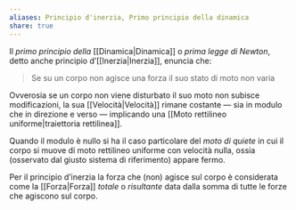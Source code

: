 ```yaml
---
aliases: Principio d'inerzia, Primo principio della dinamica
share: true
---
```

Il *primo principio della* [[Dinamica|Dinamica]] o *prima legge di Newton*, detto anche principio d’[[Inerzia|Inerzia]], enuncia che:
> Se su un corpo non agisce una forza il suo stato di moto non varia

Ovverosia se un corpo non viene disturbato il suo moto non subisce modificazioni, la sua [[Velocità|Velocità]] rimane costante — sia in modulo che in direzione e verso — implicando una [[Moto rettilineo uniforme|traiettoria rettilinea]].

Quando il modulo è nullo si ha il caso particolare del *moto di quiete* in cui il corpo si muove di moto rettilineo uniforme con velocità nulla, ossia (osservato dal giusto sistema di riferimento) appare fermo.

Per il principio d’inerzia la forza che (non) agisce sul corpo è considerata come la [[Forza|Forza]] *totale* o *risultante* data dalla somma di tutte le forze che agiscono sul corpo.